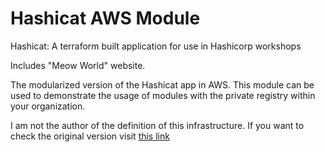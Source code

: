 # Hashicat AWS Module

Hashicat: A terraform built application for use in Hashicorp workshops

Includes "Meow World" website.

The modularized version of the Hashicat app in AWS. This module can be used to demonstrate the usage of modules with the private registry within your organization.

I am not the author of the definition of this infrastructure. If you want to check the original version visit [this link](https://github.com/hashicorp/hashicat-aws)

